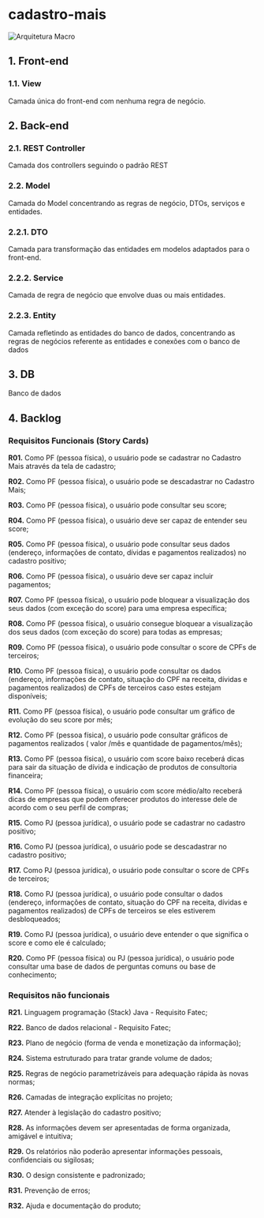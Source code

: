 # cadastro-mais
![Arquitetura Macro](https://github.com/pi-fatec-bd/cadastro-mais/blob/master/Arquitetura%20Macro.png)
## 1. Front-end

### 1.1. View
Camada única do front-end com nenhuma regra de negócio.
    
## 2. Back-end

### 2.1. REST Controller
Camada dos controllers seguindo o padrão REST
    
### 2.2. Model
Camada do Model concentrando as regras de negócio, DTOs, serviços e entidades.
    
### 2.2.1. DTO
Camada para transformação das entidades em modelos adaptados para o front-end.
    
### 2.2.2. Service
Camada de regra de negócio que envolve duas ou mais entidades.
    
### 2.2.3. Entity
Camada refletindo as entidades do banco de dados, concentrando as regras de negócios referente as entidades e conexões com o banco de dados
    
## 3. DB
Banco de dados

## 4. Backlog

### Requisitos Funcionais (Story Cards)

**R01.** Como PF (pessoa física), o usuário pode se cadastrar no Cadastro Mais através da tela de cadastro;

**R02.** Como PF (pessoa física), o usuário pode se descadastrar no Cadastro Mais;

**R03.** Como PF (pessoa física), o usuário pode consultar seu score;

**R04.** Como PF (pessoa física), o usuário deve ser capaz de entender  seu score;

**R05.** Como PF (pessoa física), o usuário pode consultar seus dados (endereço, informações de contato, dívidas e pagamentos realizados) no cadastro positivo;

**R06.** Como PF (pessoa física), o usuário deve ser capaz incluir pagamentos;

**R07.** Como PF (pessoa física), o usuário pode bloquear a visualização dos seus dados (com exceção do score) para uma empresa específica;

**R08.** Como PF (pessoa física), o usuário consegue bloquear a visualização dos seus dados (com exceção do score) para todas as empresas;

**R09.** Como PF (pessoa física), o usuário pode consultar o score de CPFs de terceiros;

**R10.** Como PF (pessoa física), o usuário pode consultar os dados (endereço, informações de contato, situação do CPF na receita, dívidas e pagamentos realizados) de CPFs de terceiros caso estes estejam disponíveis;

**R11.** Como PF (pessoa física), o usuário pode consultar um gráfico de evolução do seu score por mês;

**R12.** Como PF (pessoa física), o usuário pode consultar gráficos de pagamentos realizados ( valor /mês e quantidade de pagamentos/mês);

**R13.** Como PF (pessoa física), o usuário com score baixo receberá dicas para sair da situação de dívida e indicação de produtos de consultoria financeira;

**R14.** Como PF (pessoa física), o usuário com score médio/alto receberá dicas de empresas que podem oferecer produtos do interesse dele de acordo com o seu perfil de compras;

**R15.** Como PJ (pessoa jurídica), o usuário pode se cadastrar no cadastro positivo;

**R16.** Como PJ (pessoa jurídica), o usuário pode se descadastrar no cadastro positivo;

**R17.** Como PJ (pessoa jurídica), o usuário pode consultar o score de CPFs de terceiros;

**R18.** Como PJ (pessoa jurídica), o usuário pode consultar o dados (endereço, informações de contato, situação do CPF na receita, dívidas e pagamentos realizados) de CPFs de terceiros se eles estiverem desbloqueados;

**R19.** Como PJ (pessoa jurídica), o usuário deve entender o que significa o score e como ele é calculado;

**R20.** Como PF (pessoa física) ou PJ (pessoa jurídica), o usuário pode consultar uma base de dados de perguntas comuns ou base de conhecimento;

### Requisitos não funcionais

**R21.** Linguagem programação (Stack) Java - Requisito Fatec;

**R22.** Banco de dados relacional - Requisito Fatec;

**R23.** Plano de negócio (forma de venda e monetização da informação);

**R24.** Sistema estruturado para tratar grande volume de dados;

**R25.** Regras de negócio parametrizáveis para adequação rápida às novas normas;

**R26.** Camadas de integração explícitas no projeto;

**R27.** Atender à legislação do cadastro positivo;

**R28.** As informações devem ser apresentadas de forma organizada, amigável e intuitiva;

**R29.** Os relatórios não poderão apresentar informações pessoais, confidenciais ou sigilosas;

**R30.** O design consistente e padronizado;

**R31.** Prevenção de erros;

**R32.** Ajuda e documentação do produto;
